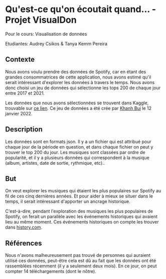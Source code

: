 # Qu'est-ce qu'on écoutait quand... - Projet VisualDon
<p>
  Pour le cours: Visualisation de données
</p>
<p>
  Etudiantes: Audrey Csikos & Tanya Kemm Pereira 
</p>


<h2>Contexte</h2>
<p>
  Nous avons voulu prendre des données de Spotify, car en étant des grandes consommatrices de cette application, nous avons estimé qu'il serait intéressant d'explorer les données à travers le temps. Nous avons donc choisi un jeu de données qui sélectionne les tops 200 de chaque jour entre 2017 et 2021.
</p>
<p>
  Les données que nous avons sélectionnées se trouvent dans Kaggle, trouvable sur <a href="https://www.kaggle.com/c0lydxmas/spotify-top-200-daily-global-2017-2021?select=data-2017-01-02.json">ce lien</a>. Ce jeu de données a été crée par <a href="https://www.kaggle.com/c0lydxmas/datasets">Khanh Bui</a> le 12 janvier 2022.
</p>

<h2>Description</h2> 
<p>
  Les données sont en formats json. Il y a un fichier qui est attribué pour chaque jour de la période en question, et dans chaque fichier on peut y trouver le top 200 du jour. Les musiques sont classées par ordre de popularité, et il y a plusieurs données qui correspondent à la musique (album, artistes, date de sortie, rythmique, etc)..
</p>

<h2>But</h2>
<p>
  On veut explorer les musiques qui étaient les plus populaires sur Spotify au fil de ces cinq dernières années. Et pour aider à mieux se situer dans le temps, il serait intéressant d'apporter un ancrage historique. 
  
  C'est-à-dire, pendant l'exploration des musiques les plus populaires de Spotify, on ferait un parallèle avec les événements historiques qui avaient lieu au même moment. Ces événements historiques on compte les trouver dans <a href=https://www.history.com/>history.com</a>.
</p>

<h2>Références</h2>
<p>
  Nous n'avons malheureusement pas trouvé de personnes qui auraient utilisé ces données, peut-être cela est dû au fait que les données ont été rassemblées récemment (il y a seulement deux mois). En ce jour, on peut compter 14 téléchargements (dont le nôtre).
</p>

